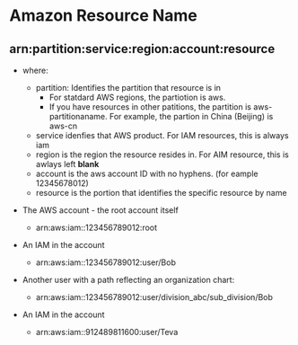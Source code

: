 # Amazon Resource Name

## arn:partition:service:region:account:resource

* where:
  - partition: Identifies the partition that resource is in
      - For statdard AWS regions, the partiotion is aws. 
      - If you have resources in other patitions, the partition is aws-partitionaname. For example, the partion in China (Beijing) is aws-cn
  - service idenfies that AWS product. For IAM resources, this is always iam
  - region is the region the resource resides in. For AIM resource, this is awlays left **blank**
  - account is the aws account ID with no hyphens. (for eample 12345678012)
  - resource is the portion that identifies the specific resource by name
 
 * The AWS account - the root account itself
     - arn:aws:iam::123456789012:root
     
 * An IAM in the account
     - arn:aws:iam::123456789012:user/Bob
     
 * Another user with a path reflecting an organization chart:
     - arn:aws:iam::123456789012:user/division_abc/sub_division/Bob
 
  * An IAM in the account
     - arn:aws:iam::912489811600:user/Teva
  
  
